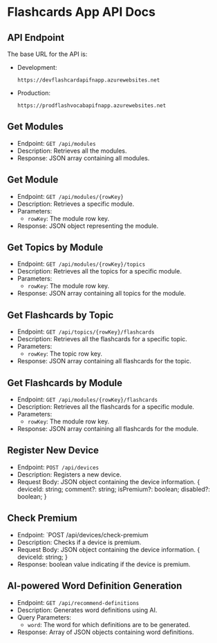 # Flashcards App API Docs

## API Endpoint

The base URL for the API is:
  
- Development:

  ```PlainText
  https://devflashcardapifnapp.azurewebsites.net
  ```

- Production:

  ```PlainText
  https://prodflashvocabapifnapp.azurewebsites.net
  ```

## Get Modules

- Endpoint: `GET /api/modules`
- Description: Retrieves all the modules.
- Response: JSON array containing all modules.

## Get Module

- Endpoint: `GET /api/modules/{rowKey}`
- Description: Retrieves a specific module.
- Parameters:
  - `rowKey`: The module row key.
- Response: JSON object representing the module.

## Get Topics by Module

- Endpoint: `GET /api/modules/{rowKey}/topics`
- Description: Retrieves all the topics for a specific module.
- Parameters:
  - `rowKey`: The module row key.
- Response: JSON array containing all topics for the module.

## Get Flashcards by Topic

- Endpoint: `GET /api/topics/{rowKey}/flashcards`
- Description: Retrieves all the flashcards for a specific topic.
- Parameters:
  - `rowKey`: The topic row key.
- Response: JSON array containing all flashcards for the topic.

## Get Flashcards by Module

- Endpoint: `GET /api/modules/{rowKey}/flashcards`
- Description: Retrieves all the flashcards for a specific module.
- Parameters:
  - `rowKey`: The module row key.
- Response: JSON array containing all flashcards for the module.

## Register New Device

- Endpoint: `POST /api/devices`
- Description: Registers a new device.
- Request Body: JSON object containing the device information.
  {
    deviceId: string;
    comment?: string;
    isPremium?: boolean;
    disabled?: boolean;
  }

## Check Premium

- Endpoint: `POST /api/devices/check-premium
- Description: Checks if a device is premium.
- Request Body: JSON object containing the device information.
  {
    deviceId: string;
  }
- Response: boolean value indicating if the device is premium.

## AI-powered Word Definition Generation

- Endpoint: `GET /api/recommend-definitions`
- Description: Generates word definitions using AI.
- Query Parameters:
  - `word`: The word for which definitions are to be generated.
- Response: Array of JSON objects containing word definitions.
